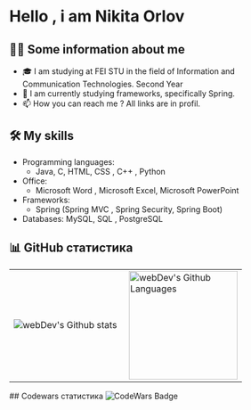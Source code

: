 # Hello , i am Nikita Orlov 

## 🙋‍♂️ Some information about me 
- 🎓 I am studying at FEI STU in the field of Information and Communication Technologies. Second Year
- 🌱 I am currently studying frameworks, specifically Spring.
- 📫 How you can reach me ? All links are in profil.

## 🛠️ My skills
- Programming languages: 
   - Java, C,  HTML, CSS , C++ , Python
- Office:
   - Microsoft Word , Microsoft Excel, Microsoft PowerPoint
- Frameworks: 
   - Spring (Spring MVC , Spring Security, Spring Boot)
- Databases: MySQL, SQL , PostgreSQL

## 📊 GitHub статистика
<table>
  <tr>
    <td>
      <img align="left" src="http://github-readme-streak-stats.herokuapp.com?user=nikitaOrlov07&theme=dark&background=000000" alt="webDev's Github stats" />
    </td>
    <td>
      <img height="195px" align="right" alt="webDev's Github Languages" src="https://github-readme-stats-sigma-five.vercel.app/api/top-langs/?username=nikitaOrlov07&layout=compact&theme=vision-friendly-dark" />
    </td>
  </tr>
</table>
## Codewars статистика 
<img src="https://www.codewars.com/users/Nikita%20Orlov/badges/large" alt="CodeWars Badge">

